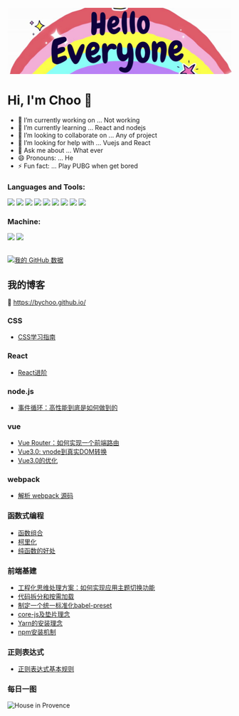   
<p>
  <img src="https://raw.githubusercontent.com/Vivekagent47/Vivekagent47/master/hello.svg">
</p>

# Hi, I'm Choo 👋

- 🔭 I’m currently working on ... Not working
- 🌱 I’m currently learning ...  React and nodejs
- 👯 I’m looking to collaborate on ... Any of project
- 🤔 I’m looking for help with ... Vuejs and React
- 💬 Ask me about ... What ever
- 😄 Pronouns: ... He
- ⚡ Fun fact: ... Play PUBG when get bored

### Languages and Tools:
<div display="flex">
  <img src="https://img.shields.io/badge/html5%20-%23E34F26.svg?&style=for-the-badge&logo=html5&logoColor=white">
  <img src="https://img.shields.io/badge/css3%20-%231572B6.svg?&style=for-the-badge&logo=css3&logoColor=white">
  <img src="https://img.shields.io/badge/javascript-%23F7DF1E.svg?&style=for-the-badge&logo=javascript&logoColor=black&labelColor=black">
  <img src="https://img.shields.io/badge/react%20-%2314354C.svg?&style=for-the-badge&logo=python&logoColor=white">
  <img src="https://img.shields.io/badge/Nodejs%20-%2300599C.svg?&style=for-the-badge&logo=node&logoColor=white">
  <img src="https://img.shields.io/badge/vuejs%20-%2335495e.svg?&style=for-the-badge&logo=vue.js&logoColor=%234FC08D">
  <img src="https://img.shields.io/badge/git%20-%23F05033.svg?&style=for-the-badge&logo=git&logoColor=white"/>
  <img src="https://img.shields.io/badge/github%20-%23121011.svg?&style=for-the-badge&logo=github&logoColor=white"/>
  <img src="https://img.shields.io/badge/markdown-%23000000.svg?&style=for-the-badge&logo=markdown&logoColor=white" />
</div>

### Machine:
<div display="flex">
  <img src="https://img.shields.io/badge/windows-%20GL63%208RC-%23F50F0F.svg?&style=for-the-badge&logo=windows&logoColor=white" />
  <img src="https://img.shields.io/badge/linux-%20GL63%208RC-%23dd4814.svg?&style=for-the-badge&logo=linux&logoColor=white">
</div>
<br>

[![我的 GitHub 数据](https://github-readme-stats.vercel.app/api?username=BYChoo&show_icons=true&theme=graywhite)]()

## 我的博客

🔗   https://bychoo.github.io/


### CSS
- [CSS学习指南](https://bychoo.github.io/2021/04/26/CSS%E5%AD%A6%E4%B9%A0%E6%8C%87%E5%8D%97/)

### React
- [React进阶](https://bychoo.github.io/2021/04/28/React%E8%BF%9B%E9%98%B6/)

### node.js
- [事件循环：高性能到底是如何做到的](https://bychoo.github.io/2021/04/23/%E4%BA%8B%E4%BB%B6%E5%BE%AA%E7%8E%AF%EF%BC%9A%E9%AB%98%E6%80%A7%E8%83%BD%E5%88%B0%E5%BA%95%E6%98%AF%E5%A6%82%E4%BD%95%E5%81%9A%E5%88%B0%E7%9A%84/)

### vue
- [Vue Router：如何实现一个前端路由](https://bychoo.github.io/2021/04/23/Vue-Router%EF%BC%9A%E5%A6%82%E4%BD%95%E5%AE%9E%E7%8E%B0%E4%B8%80%E4%B8%AA%E5%89%8D%E7%AB%AF%E8%B7%AF%E7%94%B1/)
- [Vue3.0: vnode到真实DOM转换](https://bychoo.github.io/2021/04/23/Vue3-0-vnode%E5%88%B0%E7%9C%9F%E5%AE%9EDOM%E8%BD%AC%E6%8D%A2/)
- [Vue3.0的优化](https://bychoo.github.io/2021/04/23/Vue3-0%E7%9A%84%E4%BC%98%E5%8C%96/)

### webpack
- [解析 webpack 源码](https://bychoo.github.io/2021/04/23/%E8%A7%A3%E6%9E%90-webpack-%E6%BA%90%E7%A0%81/)

### 函数式编程
- [函数组合](https://bychoo.github.io/2021/04/25/%E5%87%BD%E6%95%B0%E7%BB%84%E5%90%88/)
- [柯里化](https://bychoo.github.io/2021/04/23/%E6%9F%AF%E9%87%8C%E5%8C%96/)
- [纯函数的好处](https://bychoo.github.io/2021/04/23/%E7%BA%AF%E5%87%BD%E6%95%B0%E7%9A%84%E5%A5%BD%E5%A4%84/)

### 前端基建
- [工程化思维处理方案：如何实现应用主题切换功能](https://bychoo.github.io/2021/04/23/%E5%B7%A5%E7%A8%8B%E5%8C%96%E6%80%9D%E7%BB%B4%E5%A4%84%E7%90%86%E6%96%B9%E6%A1%88%EF%BC%9A%E5%A6%82%E4%BD%95%E5%AE%9E%E7%8E%B0%E5%BA%94%E7%94%A8%E4%B8%BB%E9%A2%98%E5%88%87%E6%8D%A2%E5%8A%9F%E8%83%BD/)
- [代码拆分和按需加载](https://bychoo.github.io/2021/04/23/%E4%BB%A3%E7%A0%81%E6%8B%86%E5%88%86%E5%92%8C%E6%8C%89%E9%9C%80%E5%8A%A0%E8%BD%BD/)
- [制定一个统一标准化babel-preset](https://bychoo.github.io/2021/04/23/%E5%88%B6%E5%AE%9A%E4%B8%80%E4%B8%AA%E7%BB%9F%E4%B8%80%E6%A0%87%E5%87%86%E5%8C%96babel-preset/)
- [core-js及垫片理念](https://bychoo.github.io/2021/04/23/core-js%E5%8F%8A%E5%9E%AB%E7%89%87%E7%90%86%E5%BF%B5/)
- [Yarn的安装理念](https://bychoo.github.io/2021/04/23/Yarn%E7%9A%84%E5%AE%89%E8%A3%85%E7%90%86%E5%BF%B5/)
- [npm安装机制](https://bychoo.github.io/2021/04/23/npm%E5%AE%89%E8%A3%85%E6%9C%BA%E5%88%B6/)

### 正则表达式
- [正则表达式基本规则](https://bychoo.github.io/2021/04/26/%E6%AD%A3%E5%88%99%E8%A1%A8%E8%BE%BE%E5%BC%8F%E5%9F%BA%E6%9C%AC%E8%A7%84%E5%88%99/)

### 每日一图
![House in Provence](https://upload.wikimedia.org/wikipedia/commons/thumb/a/a6/BEP-RICE-Embarkation_of_the_Pilgrims_%28Weir%29.jpg/750px-BEP-RICE-Embarkation_of_the_Pilgrims_%28Weir%29.jpg)